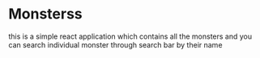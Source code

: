 # Monsterss
this is a simple react application which contains all the monsters and you can search individual monster through search bar by their name
